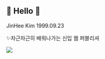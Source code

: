 ## 👋 Hello 👋

JinHee Kim
1999.09.23

✨차근차근히 배워나가는 신입 웹 퍼블리셔

<a href="https://www.instagram.com/" target="_blank">
  <img src="https://img.shields.io/badge/dsf-#31A8FF?style=flat-square&logo=Adobe Photoshop
&logoColor=fff"/>
</a>

<!--
**kimjinhee99/kimjinhee99** is a ✨ _special_ ✨ repository because its `README.md` (this file) appears on your GitHub profile.

Here are some ideas to get you started:

- 🔭 I’m currently working on ...
- 🌱 I’m currently learning ...
- 👯 I’m looking to collaborate on ...
- 🤔 I’m looking for help with ...
- 💬 Ask me about ...
- 📫 How to reach me: ...
- 😄 Pronouns: ...
- ⚡ Fun fact: ...
-->
